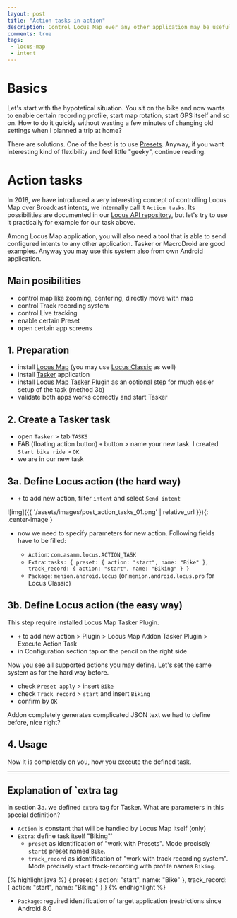 ```yaml
---
layout: post
title: "Action tasks in action"
description: Control Locus Map over any other application may be useful, let's try it.
comments: true
tags: 
 - locus-map
 - intent
---
```


# Basics

Let's start with the hypotetical situation. You sit on the bike and now wants to enable certain recording profile, start map rotation, start GPS itself and so on. How to do it quickly without wasting a few minutes of changing old settings when I planned a trip at home?

There are solutions. One of the best is to use [Presets](https://docs.locusmap.eu/doku.php?id=manual:user_guide:settings:presets). Anyway, if you want interesting kind of flexibility and feel little "geeky", continue reading.

# Action tasks

In 2018, we have introduced a very interesting concept of controlling Locus Map over Broadcast intents, we internally call it `Action tasks`. Its possibilities are documented in our [Locus API repository](https://github.com/asamm/locus-api/wiki/Action-tasks-(Broadcasts)), but let's try to use it practically for example for our task above.

Among Locus Map application, you will also need a tool that is able to send configured intents to any other application. Tasker or MacroDroid are good examples. Anyway you may use this system also from own Android application.

## Main posibilities

* control map like zooming, centering, directly move with map
* control Track recording system
* control Live tracking
* enable certain Preset
* open certain app screens

## 1. Preparation

* install [Locus Map](https://play.google.com/store/apps/details?id=menion.android.locus) (you may use [Locus Classic](https://play.google.com/store/apps/details?id=menion.android.locus.pro) as well)
* install [Tasker](https://play.google.com/store/apps/details?id=net.dinglisch.android.taskerm) application
* install [Locus Map Tasker Plugin](https://play.google.com/store/apps/details?id=falcosc.locus.addon.tasker) as an optional step for much easier setup of the task (method 3b)
* validate both apps works correctly and start Tasker

## 2. Create a Tasker task

* open `Tasker` > tab `TASKS`
* FAB (floating action button) `+` button > name your new task. I created `Start bike ride` > `OK`
* we are in our new task

## 3a. Define Locus action (the hard way)
* `+` to add new action, filter `intent` and select `Send intent`

![img]({{ '/assets/images/post_action_tasks_01.png' | relative_url }}){: .center-image }

* now we need to specify parameters for new action. Following fields have to be filled:

  * `Action`: `com.asamm.locus.ACTION_TASK`
  * `Extra`: `tasks: { preset: { action: "start", name: "Bike" }, track_record: { action: "start", name: "Biking" } }`
  * `Package`: `menion.android.locus` (or `menion.android.locus.pro` for Locus Classic)

## 3b. Define Locus action (the easy way)

This step require installed Locus Map Tasker Plugin.

* `+` to add new action > Plugin > Locus Map Addon Tasker Plugin > Execute Action Task
* in Configuration section tap on the pencil on the right side

Now you see all supported actions you may define. Let's set the same system as for the hard way before.

* check `Preset apply` > insert `Bike`
* check `Track record` > `start` and insert `Biking`
* confirm by `OK`

Addon completely generates complicated JSON text we had to define before, nice right?

## 4. Usage

Now it is completely on you, how you execute the defined task.

<hr />

## Explanation of `extra tag

In section 3a. we defined `extra` tag for Tasker. What are parameters in this special definition?

  * `Action` is constant that will be handled by Locus Map itself (only)
  * `Extra`: define task itself "Biking"`
    * `preset` as identification of "work with Presets". Mode precisely `start`s preset named `Bike`.
    * `track_record` as identification of "work with track recording system".  Mode precisely `start` track-recording with profile names `Biking`.

{% highlight java %}
{ 
  preset: { 
    action: "start", 
    name: "Bike" 
  },
  track_record: {
    action: "start",
    name: "Biking"
  }
}
{% endhighlight %}

  * `Package`: reguired identification of target application (restrictions since Android 8.0
